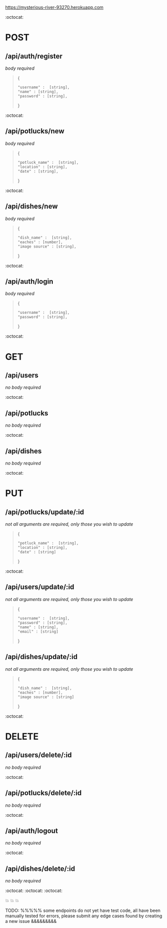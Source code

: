 https://mysterious-river-93270.herokuapp.com

:octocat:

# POST

## /api/auth/register

*body required*

> {
>
>     "username" :  [string],
>     "name" : [string],
>     "password" : [string],
> }

:octocat:

## /api/potlucks/new

*body required*

> {
>
>     "potluck_name" :  [string],
>     "location" : [string],
>     "date" : [string],
> }

:octocat:
## /api/dishes/new

*body required*

> {
>
>     "dish_name" :  [string],
>     "eaches" : [number],
>     "image source" : [string],
> }

:octocat:
## /api/auth/login

*body required*

> {
>
>     "username" :  [string],
>     "password" : [string],
> }

:octocat:

# GET

## /api/users

*no body required*


:octocat:

## /api/potlucks

*no body required*


:octocat:
## /api/dishes

*no body required*


:octocat:
# PUT

## /api/potlucks/update/:id

  *not all arguments are required, only those you wish to update*
> {
>
>     "potluck_name" :  [string],
>     "location" : [string],
>     "date" : [string]
> }


:octocat:

## /api/users/update/:id

  *not all arguments are required, only those you wish to update*
> {
>
>     "username" :  [string],
>     "password" : [string],
>     "name" : [string],
>     "email" : [string]
> }

## /api/dishes/update/:id

  *not all arguments are required, only those you wish to update*
> {
>
>     "dish_name" :  [string],
>     "eaches" : [number],
>     "image source" : [string]
> }


:octocat:
# DELETE

## /api/users/delete/:id

  *no body required*

:octocat:

 ## /api/potlucks/delete/:id

  *no body required*

:octocat:

## /api/auth/logout

*no body required*

:octocat:

## /api/dishes/delete/:id

*no body required*


:octocat: :octocat: :octocat:

:boom: :boom: :boom:

TODO:
 %%%%% some endpoints do not yet have test code, all have been manually tested for errors, please submit any edge  cases found by creating a new issue &&&&&&&&&
